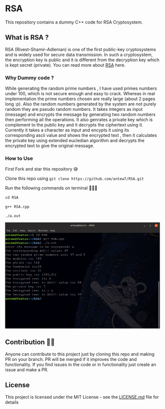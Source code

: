 # RSA

This repository contains a dummy C++ code for RSA Cryptosystem.

## What is RSA ?

RSA (Rivest–Shamir–Adleman) is one of the first public-key cryptosystems and is widely used for secure data transmission. In such a cryptosystem, the encryption key is public and it is different from the decryption key which is kept secret (private).
You can read more about [RSA](https://en.wikipedia.org/wiki/RSA_(cryptosystem)) here.

### Why Dummy code ?

While generating the random prime numbers , I have used primes numbers under 100, which is not secure enough and easy to crack. Whereas in real implementation the prime numbers chosen are really large (about 2 pages long :p). Also the random numbers generated by the system are not purely random they are pseudo random numbers. It takes integers as input (message) and encrypts the message by generating two random numbers then performing all the operations. It also genrates a private key which is complement to the public key and it decrypts the ciphertext using it.
Currently it takes a character as input and encypts it using its corresponding ascii value and shows the encrypted text , then it calculates the private key using extended eucledian algorithm and decrypts the encrypted text to give the original message.



### How to Use

First Fork and star this repository 😅

Clone this repo using 
`git clone https://github.com/antew7/RSA.git`


Run the following commands on terminal 👨🏻‍💻

```
cd RSA
```
```
g++ RSA.cpp
```
```
./a.out
```
![Sample](image.png)


## Contribution 🖖🏻

Anyone can contribute to this project just by cloning this repo and making PR on your branch.
PR will be merged if it improves the code and functionality.
If you find issues in the code or in functionality just create an issue and make a PR.



## License

This project is licensed under the MIT License - see the [LICENSE.md](LICENSE.md) file for details

